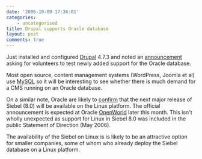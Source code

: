 ```yaml
---
date: '2006-10-09 17:36:01'
categories:
    - uncategorised
title: Drupal supports Oracle database
layout: post
comments: true
---
```


Just installed and configured
[Drupal](http://nbrightside.com/drupal-4.7.3/) 4.7.3 and noted an
[announcement](http://drupal.org/node/87073) asking for volunteers to
test newly added support for the Oracle database.

Most open source, content management systems (WordPress, Joomla et al)
use [MySQL](http://www.mysql.com/) so it will be interesting to see
whether there is much demand for a CMS running on an Oracle database.

On a similar note, Oracle are likely to
[confirm](http://www.informationweek.com/software/showArticle.jhtml?articleID=193105248&subSection=Enterprise+Applications)
that the next major release of Siebel (8.0) will be available on the
Linux platform. The official announcement is expected at Oracle
[OpenWorld](http://www.oracle.com/openworld/index.html) later this
month. This isn't wholly unexpected as support for Linux in Siebel 8.0
was included in the public Statement of Direction (May 2006).

The availability of the Siebel on Linux is is likely to be an attractive
option for smaller companies, some of whom who already deploy the Siebel
database on a Linux platform.
